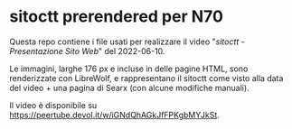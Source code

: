 # sitoctt prerendered per N70

Questa repo contiene i file usati per realizzare il video "_sitoctt - Presentazione Sito Web_" del 2022-06-10.

Le immagini, larghe 176 px e incluse in delle pagine HTML, sono renderizzate con LibreWolf, e rappresentano il sitoctt come visto alla data del video + una pagina di Searx (con alcune modifiche manuali).

Il video è disponibile su <https://peertube.devol.it/w/iGNdQhAGkJfFPKgbMYJkSt>.
